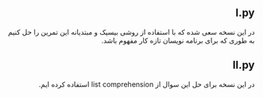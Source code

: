 <div dir="rtl">

## I.py

در این نسخه سعی شده که با استفاده از روشی بیسیک و مبتدیانه این تمرین را حل کنیم به طوری که برای برنامه نویسان تازه کار مفهوم باشد.



## II.py

در این نسخه برای حل این سوال از list comprehension استفاده کرده ایم.

</div>